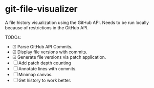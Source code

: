 git-file-visualizer
===================

A file history visualization using the GitHub API. Needs to be run locally 
because of restrictions in the GitHub API.

TODOs:

* ☑ Parse GitHub API Commits.
* ☑ Display file versions with commits.
* ☑ Generate file versions via patch application.
* ☐ Add patch depth counting
* ☐ Annotate lines with commits.
* ☐ Minimap canvas.
* ☐ Get history to work better.
